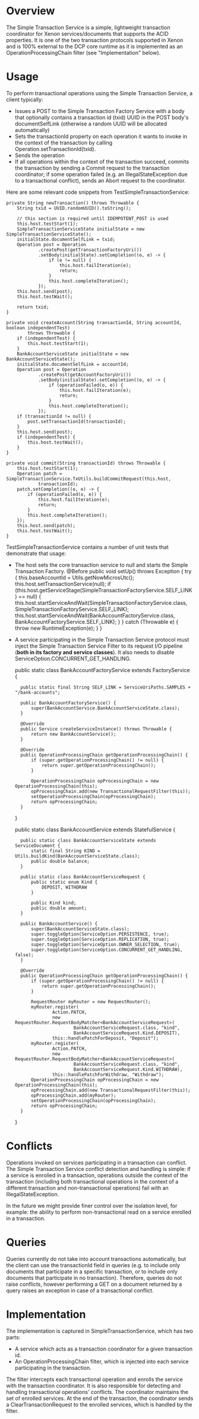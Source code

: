 # Overview
The Simple Transaction Service is a simple, lightweight transaction coordinator for Xenon services/documents that supports the ACID properties. It is one of the two transaction protocols supported in Xenon and is 100% external to the DCP core runtime as it is implemented as an OperationProcessingChain filter (see "Implementation" below).

# Usage
To perform transactional operations using the Simple Transaction Service, a client typically:
* Issues a POST to the Simple Transaction Factory Service with a body that optionally contains a transaction id (txid) UUID in the POST body's documentSelfLink (otherwise a random UUID will be allocated automatically)
* Sets the transactionId property on each operation it wants to invoke in the context of the transaction by calling Operation.setTransactionId(txid).
* Sends the operation
* If all operations within the context of the transaction succeed, commits the transaction by sending a Commit request to the transaction coordinator; if some operation failed (e.g. an IllegalStateException due to a transactional conflict), sends an Abort request to the coordinator. 

Here are some relevant code snippets from TestSimpleTransactionService:

    private String newTransaction() throws Throwable {
        String txid = UUID.randomUUID().toString();

        // this section is required until IDEMPOTENT_POST is used
        this.host.testStart(1);
        SimpleTransactionServiceState initialState = new SimpleTransactionServiceState();
        initialState.documentSelfLink = txid;
        Operation post = Operation
                .createPost(getTransactionFactoryUri())
                .setBody(initialState).setCompletion((o, e) -> {
                    if (e != null) {
                        this.host.failIteration(e);
                        return;
                    }
                    this.host.completeIteration();
                });
        this.host.send(post);
        this.host.testWait();

        return txid;
    }

    private void createAccount(String transactionId, String accountId, boolean independentTest)
            throws Throwable {
        if (independentTest) {
            this.host.testStart(1);
        }
        BankAccountServiceState initialState = new BankAccountServiceState();
        initialState.documentSelfLink = accountId;
        Operation post = Operation
                .createPost(getAccountFactoryUri())
                .setBody(initialState).setCompletion((o, e) -> {
                    if (operationFailed(o, e)) {
                        this.host.failIteration(e);
                        return;
                    }
                    this.host.completeIteration();
                });
        if (transactionId != null) {
            post.setTransactionId(transactionId);
        }
        this.host.send(post);
        if (independentTest) {
            this.host.testWait();
        }
    }

    private void commit(String transactionId) throws Throwable {
        this.host.testStart(1);
        Operation patch = SimpleTransactionService.TxUtils.buildCommitRequest(this.host,
                transactionId);
        patch.setCompletion((o, e) -> {
            if (operationFailed(o, e)) {
                this.host.failIteration(e);
                return;
            }
            this.host.completeIteration();
        });
        this.host.send(patch);
        this.host.testWait();
    }

TestSimpleTransactionService contains a number of unit tests that demonstrate that usage:
* The host sets the core transaction service to null and starts the Simple Transaction Factory.
    @Before
    public void setUp() throws Exception {
        try {
            this.baseAccountId = Utils.getNowMicrosUtc();
            this.host.setTransactionService(null);
            if (this.host.getServiceStage(SimpleTransactionFactoryService.SELF_LINK) == null) {
                this.host.startServiceAndWait(SimpleTransactionFactoryService.class,
                        SimpleTransactionFactoryService.SELF_LINK);
                this.host.startServiceAndWait(BankAccountFactoryService.class,
                        BankAccountFactoryService.SELF_LINK);
            }
        } catch (Throwable e) {
            throw new RuntimeException(e);
        }
    }
* A service participating in the Simple Transaction Service protocol must inject the Simple Transaction Service Filter to its request I/O pipeline (**both in its factory and service classes**). It also needs to disable ServiceOption.CONCURRENT_GET_HANDLING.

    public static class BankAccountFactoryService extends FactoryService {

        public static final String SELF_LINK = ServiceUriPaths.SAMPLES + "/bank-accounts";

        public BankAccountFactoryService() {
            super(BankAccountService.BankAccountServiceState.class);
        }

        @Override
        public Service createServiceInstance() throws Throwable {
            return new BankAccountService();
        }

        @Override
        public OperationProcessingChain getOperationProcessingChain() {
            if (super.getOperationProcessingChain() != null) {
                return super.getOperationProcessingChain();
            }

            OperationProcessingChain opProcessingChain = new OperationProcessingChain(this);
            opProcessingChain.add(new TransactionalRequestFilter(this));
            setOperationProcessingChain(opProcessingChain);
            return opProcessingChain;
        }
    }

    public static class BankAccountService extends StatefulService {

        public static class BankAccountServiceState extends ServiceDocument {
            static final String KIND = Utils.buildKind(BankAccountServiceState.class);
            public double balance;
        }

        public static class BankAccountServiceRequest {
            public static enum Kind {
                DEPOSIT, WITHDRAW
            }

            public Kind kind;
            public double amount;
        }

        public BankAccountService() {
            super(BankAccountServiceState.class);
            super.toggleOption(ServiceOption.PERSISTENCE, true);
            super.toggleOption(ServiceOption.REPLICATION, true);
            super.toggleOption(ServiceOption.OWNER_SELECTION, true);
            super.toggleOption(ServiceOption.CONCURRENT_GET_HANDLING, false);
        }

        @Override
        public OperationProcessingChain getOperationProcessingChain() {
            if (super.getOperationProcessingChain() != null) {
                return super.getOperationProcessingChain();
            }

            RequestRouter myRouter = new RequestRouter();
            myRouter.register(
                    Action.PATCH,
                    new RequestRouter.RequestBodyMatcher<BankAccountServiceRequest>(
                            BankAccountServiceRequest.class, "kind",
                            BankAccountServiceRequest.Kind.DEPOSIT),
                    this::handlePatchForDeposit, "Deposit");
            myRouter.register(
                    Action.PATCH,
                    new RequestRouter.RequestBodyMatcher<BankAccountServiceRequest>(
                            BankAccountServiceRequest.class, "kind",
                            BankAccountServiceRequest.Kind.WITHDRAW),
                    this::handlePatchForWithdraw, "Withdraw");
            OperationProcessingChain opProcessingChain = new OperationProcessingChain(this);
            opProcessingChain.add(new TransactionalRequestFilter(this));
            opProcessingChain.add(myRouter);
            setOperationProcessingChain(opProcessingChain);
            return opProcessingChain;
        }
    }

# Conflicts
Operations invoked on services participating in a transaction can conflict. The Simple Transaction Service conflict detection and handling is simple: if a service is enrolled in a transaction, operations outside the context of the transaction (including both transactional operations in the context of a different transaction and non-transactional operations) fail with an IllegalStateException.

In the future we might provide finer control over the isolation level, for example: the ability to perform non-transactional read on a service enrolled in a transaction.

# Queries
Queries currently do not take into account transactions automatically, but the client can use the transactionId field in queries (e.g. to include only documents that participate in a specific transaction, or to include only documents that participate in no transaction). Therefore, queries do not raise conflicts, however performing a GET on a document returned by a query raises an exception in case of a transactional conflict.

# Implementation
The implementation is captured in SimpleTransactionService, which has two parts:
* A service which acts as a transaction coordinator for a given transaction id.
* An OperationProcessingChain filter, which is injected into each service participating in the transaction.

The filter intercepts each transactional operation and enrolls the service with the transaction coordinator. It is also responsible for detecting and handling transactional operations' conflicts. The coordinator maintains the set of enrolled services. At the end of the transaction, the coordinator sends a ClearTransactionRequest to the enrolled services, which is handled by the filter.